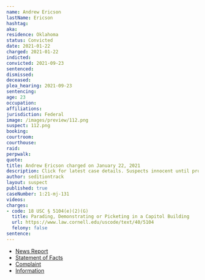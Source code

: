 ```yaml
---
name: Andrew Ericson
lastName: Ericson
hashtag:
aka:
residence: Oklahoma
status: Convicted
date: 2021-01-22
charged: 2021-01-22
indicted:
convicted: 2021-09-23
sentenced:
dismissed:
deceased:
plea_hearing: 2021-09-23
sentencing:
age: 23
occupation:
affiliations:
jurisdiction: Federal
image: /images/preview/112.png
suspect: 112.png
booking:
courtroom:
courthouse:
raid:
perpwalk:
quote:
title: Andrew Ericson charged on January 22, 2021
description: Click for latest case details. Suspects innocent until proven guilty.
author: seditiontrack
layout: suspect
published: true
caseNumber: 1:21-mj-131
videos:
charges:
- code: 18 USC § 5104(e)(2)(G)
  title: Parading, Demonstrating or Picketing in a Capitol Building
  url: https://www.law.cornell.edu/uscode/text/40/5104
  felony: false
sentence:
---
```

- [News Report](https://tulsaworld.com/news/local/oklahoma-man-faces-charges-in-connection-with-capitol-riot/article_1afe3f28-5d08-11eb-ad02-77c1bc298fa5.html)
- [Statement of Facts](https://www.justice.gov/opa/page/file/1359591/download)
- [Complaint](https://www.justice.gov/opa/page/file/1359591/download)
- [Information](https://www.justice.gov/usao-dc/case-multi-defendant/file/1424651/download)
